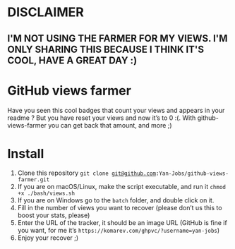 # DISCLAIMER
## I'M NOT USING THE FARMER FOR MY VIEWS. I'M ONLY SHARING THIS BECAUSE I THINK IT'S COOL, HAVE A GREAT DAY :)
# GitHub views farmer 
Have you seen this cool badges that count your views and appears in your readme ? But you have reset your views and now it’s to 0 :(. With github-views-farmer you can get back that amount, and more ;)
# Install
1. Clone this repository
<code>git clone git@github.com:Yan-Jobs/github-views-farmer.git</code>
2. If you are on macOS/Linux, make the script executable, and run it
<code>chmod +x ./bash/views.sh</code>
2. If you are on Windows go to the `batch` folder, and double click on it. 
3. Fill in the number of views you want to recover (please don’t us this to boost your stats, please)
4. Enter the URL of the tracker, it should be an image URL (GitHub is fine if you want, for me it’s `https://komarev.com/ghpvc/?username=yan-jobs`)
5. Enjoy your recover ;)


